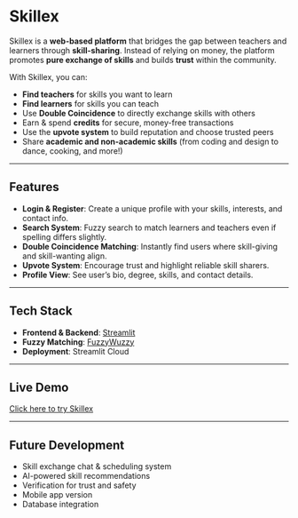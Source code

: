 # Skillex

Skillex is a **web-based platform** that bridges the gap between teachers and learners through **skill-sharing**.
Instead of relying on money, the platform promotes **pure exchange of skills** and builds **trust** within the community.

With Skillex, you can:

* **Find teachers** for skills you want to learn
* **Find learners** for skills you can teach
* Use **Double Coincidence** to directly exchange skills with others
* Earn & spend **credits** for secure, money-free transactions
* Use the **upvote system** to build reputation and choose trusted peers
* Share **academic and non-academic skills** (from coding and design to dance, cooking, and more!)

---

## Features

* **Login & Register**: Create a unique profile with your skills, interests, and contact info.
* **Search System**: Fuzzy search to match learners and teachers even if spelling differs slightly.
* **Double Coincidence Matching**: Instantly find users where skill-giving and skill-wanting align.
* **Upvote System**: Encourage trust and highlight reliable skill sharers.
* **Profile View**: See user’s bio, degree, skills, and contact details.

---

## Tech Stack

* **Frontend & Backend**: [Streamlit](https://streamlit.io/)
* **Fuzzy Matching**: [FuzzyWuzzy](https://github.com/seatgeek/fuzzywuzzy)
* **Deployment**: Streamlit Cloud

---

## Live Demo

 [Click here to try Skillex](https://skillex-bl76rysjfm9dbqrky86ofl.streamlit.app/)

---

## Future Development

* Skill exchange chat & scheduling system
* AI-powered skill recommendations
* Verification for trust and safety
* Mobile app version
* Database integration

